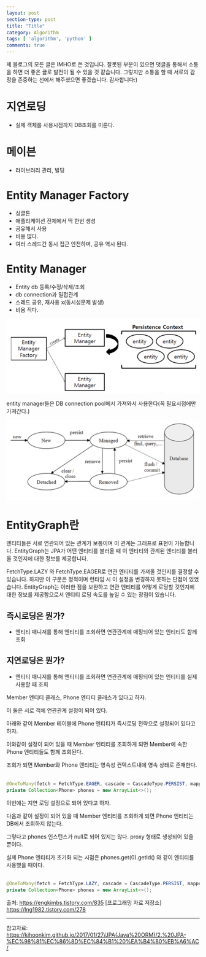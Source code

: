 ```yaml
---
layout: post
section-type: post
title: "Title"
category: Algorithm
tags: [ 'algorithm', 'python' ]
comments: true
---
```

제 블로그의 모든 글은 IMHO로 쓴 것입니다.
잘못된 부분이 있으면 덧글을 통해서 소통을 하면 더 좋은 글로 발전이 될 수 있을 것 같습니다.
그렇지만 소통을 할 때 서로의 감정을 존중하는 선에서 해주셨으면 좋겠습니다.
감사합니다:)

# 지연로딩
- 실제 객체를 사용시점까지 DB조회를 미룬다.

# 메이븐
- 라이브러리 관리, 빌딩

# Entity Manager Factory
- 싱글톤
- 애플리케이션 전체에서 딱 한번 생성
- 공유해서 사용
- 비용 많다.
- 여러 스레드간 동시 접근 안전하며, 공유 역시 된다.

# Entity Manager
- Entity db 등록/수정/삭제/조회
- db connection과 밀접관계
- 스레드 공유, 재사용 x(동시성문제 발생)
- 비용 적다.
<img alt="entity_manager_vs_entity_manager_factory" src = "/images/2019-03-08-entity/entity_manger_entity_manager_factory.png"/>

entity manager들은 DB connection pool에서 가져와서 사용한다(꼭 필요시점에만 가져간다.)

<img alt="entity_object_life_cycle" src = "/images/2019-03-08-entity/entity_object_life_cycle.png"/>



# EntityGraph란
엔티티들은 서로 연관되어 있는 관계가 보통이며 이 관계는 그래프로 표현이 가능합니다. EntityGraph는 JPA가 어떤 엔티티를 불러올 때 이 엔티티와 관계된 엔티티를 불러올 것인지에 대한 정보를 제공합니다.

FetchType.LAZY 와 FetchType.EAGER로 연관 엔티티를 가져올 것인지를 결정할 수 있습니다. 하지만 이 구문은 정적이며 런타임 시 이 설정을 변경하지 못하는 단점이 있었습니다. EntityGraph는 이러한 점을 보완하고 연관 엔티티를 어떻게 로딩할 것인지에 대한 정보를 제공함으로서 엔티티 로딩 속도를 높일 수 있는 장점이 있습니다.

## 즉시로딩은 뭔가?
- 엔티티 매니저를 통해 엔티티를 조회하면 연관관계에 매핑되어 있는 엔티티도 함께 조회

## 지연로딩은 뭔가?
- 엔티티 매니저를 통해 엔티티를 조회하면 연관관계에 매핑되어 있는 엔티티를 실제 사용할 때 조회


Member 엔티티 클래스, Phone 엔티티 클래스가 있다고 하자.

이 둘은 서로 객체 연관관계 설정이 되어 있다.



아래와 같이 Member 테이블에 Phone 엔티티가 즉시로딩 전략으로 설정되어 있다고 하자.

이와같이 설정이 되어 있을 때 Member 엔티티를 조회하게 되면 Member에 속한 Phone 엔티티들도 함께 조회된다.

조회가 되면 Member와 Phone 엔티티는 영속성 컨텍스트내에 영속 상태로 존재한다.
``` java

@OneToMany(fetch = FetchType.EAGER, cascade = CascadeType.PERSIST, mappedBy = "member")
private Collection<Phone> phones = new ArrayList<>();

```

이번에는 지연 로딩 설정으로 되어 있다고 하자.

다음과 같이 설정이 되어 있을 때 Member 엔티티를 조회하게 되면 Phone 엔티티는 DB에서 조회하지 않는다.

그렇다고 phones 인스턴스가 null로 되어 있지는 않다. proxy 형태로 생성되어 있을 뿐이다.

실제 Phone 엔티티가 초기화 되는 시점은 phones.get(0).getId() 와 같이 엔티티를 사용했을 때이다.

``` java

@OneToMany(fetch = FetchType.LAZY, cascade = CascadeType.PERSIST, mappedBy = "member")
private Collection<Phone> phones = new ArrayList<>();

```

출처: https://engkimbs.tistory.com/835 [프로그래밍 자료 저장소]
https://lng1982.tistory.com/278



---
참고자료:  
https://kihoonkim.github.io/2017/01/27/JPA(Java%20ORM)/2.%20JPA-%EC%98%81%EC%86%8D%EC%84%B1%20%EA%B4%80%EB%A6%AC/
